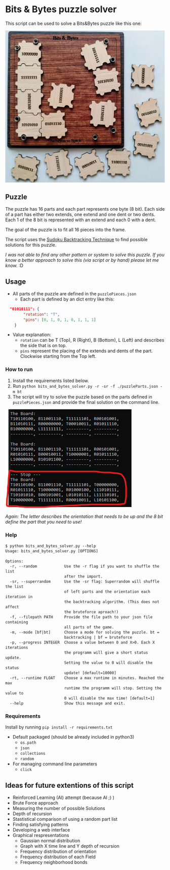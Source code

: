 # Bits & Bytes puzzle solver

This script can be used to solve a Bits&Bytes puzzle like this one:

![Bits & Bytes Puzzle](Bits&Bytes.jpg)

## Puzzle

The puzzle has 16 parts and each part represents one byte (8 bit). Each side of a part has either two extends, one extend and one dent or two dents. Each 1 of the 8 bit is represented with an extend and each 0 with a dent.

The goal of the puzzle is to fit all 16 pieces into the frame.  

The script uses the [Sudoku Backtracking Technique](https://en.wikipedia.org/wiki/Sudoku_solving_algorithms) to find possible solutions for this puzzle.  

*I was not able to find any other pattern or system to solve this puzzle. If you know a better approach to solve this (via script or by hand) please let me know.* :D

## Usage

- All parts of the puzzle are defined in the `puzzlePieces.json`  
  - Each part is defined by an dict entry like this:  

```json
  "01010111": {
        "rotation": "T",
        "pins": [0, 1, 0, 1, 0, 1, 1, 1]
    }
```  

- Value explanation:
  - `rotation` can be T (Top), R (Right), B (Bottom), L (Left) and describes the side that is on top.  
  - `pins` represent the placing of the extends and dents of the part. Clockwise starting from the Top left.  

### How to run

1. Install the requirements listed below.
2. Run `python bits_and_bytes_solver.py -r -sr -f ./puzzleParts.json -m bt`
3. The script will try to solve the puzzle based on the parts defined in `puzzlePieces.json` and provide the final solution on the command line.

![Final Results](final_result.png)

*Again: The letter describes the orientation that needs to be up and the 8 bit define the part that you need to use!*

### Help

```cli
$ python bits_and_bytes_solver.py --help
Usage: bits_and_bytes_solver.py [OPTIONS]

Options:
  -r, --random            Use the -r flag if you want to shuffle the list
                          after the import.
  -sr, --superrandom      Use the -sr flag: Superrandom will shuffle the list
                          of left parts and the orientation each iteration in
                          the backtracking algorithm. (This does not affect
                          the bruteforce aproach!)
  -f, --filepath PATH     Provide the file path to your json file containing
                          all parts of the game.
  -m, --mode [bf|bt]      Choose a mode for solving the puzzle. bt =
                          backtracking | bf = bruteforce
  -p, --progress INTEGER  Choose a value between 0 and X>0. Each X iterations
                          the programm will give a short status update.
                          Setting the value to 0 will disable the status
                          update! [default=10000]
  -rt, --runtime FLOAT    Choose a max runtime in minutes. Reached the max
                          runtime the programm will stop. Setting the value to
                          0 will disable the max time! [default=1]
  --help                  Show this message and exit.
```

### Requirements

Install by running `pip install -r requirements.txt`

- Default packaged (should be already included in python3)
  - `os.path`
  - `json`
  - `collections`
  - `random`
- For managing command line parameters
  - `click`

## Ideas for future extentions of this script

- Reinforced Learning (AI) attempt (because AI ;) ) 
- Brute Force approach
- Measuring the number of possible Solutions
- Depth of recursion
- Stastistical comparison of using a random part list
- Finding satisfying patterns
- Developing a web interface
- Graphical respresentations
  - Gaussian normal distribution  
  - Graph with X time line and Y depth of recursion  
  - Frequency distribution of orientation  
  - Frequency distribution of each Field  
  - Frequency neighborhood bonds  
